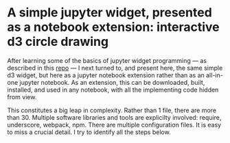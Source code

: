 # A simple jupyter widget, presented as a notebook extension: interactive d3 circle drawing

After learning some of the basics of jupyter widget programming &mdash; as described
in this [repo](https://github.com/paul-shannon/jupyter-widget-demo-all-in-notebook) 
 &mdash; I next turned to, and present here, the same
simple d3 widget, but here as a jupyter notebook extension rather than as an all-in-one
jupyter notebook.  As an extension, this can be
downloaded, built, installed, and used in any notebook, with all the implementing
code hidden from view.

This constitutes a big leap in complexity.  Rather than 1 file, there are more than 30.
Multiple software libraries and tools are explicilty involved: require, underscore, 
webpack, npm.  There are multiple configuration files.  It is easy to
miss a crucial detail.  I try to identify all the steps below.

